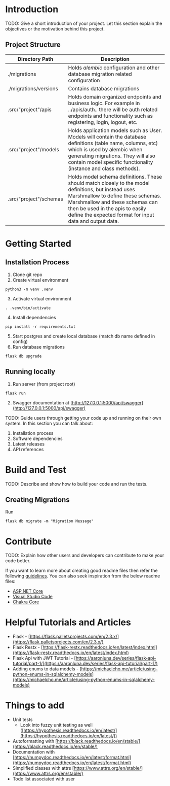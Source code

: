 # Introduction 
TODO: Give a short introduction of your project. Let this section explain the objectives or the motivation behind this project. 

## Project Structure


| Directory Path     | Description |
| ----------- | ----------- |
| ./migrations | Holds *alembic* configuration and other database migration related configuration       |
| ./migrations/versions   | Contains database migrations |
| .src/"project"/apis | Holds domain organized endpoints and business logic. For example in ../apis/auth.. there will be auth related endpoints and functionality such as registering, login, logout, etc. |
| .src/"project"/models | Holds application models such as User. Models will contain the database definitions (table name, columns, etc) which is used by alembic when generating migrations. They will also contain model specific functionality (instance and class methods).  |
| .src/"project"/schemas | Holds model schema definitions. These should match closely to the model definitions, but instead uses Marshmallow to define these schemas. Marshmallow and these schemas can then be used in the apis to easily define the expected format for input data and output data. |

# Getting Started
## Installation Process
1. Clone git repo
2. Create virtual environment
```console
python3 -m venv .venv
```
3. Activate virtual environment
```console
. .venv/bin/activate
```
4. Install dependencies
```console
pip install -r requirements.txt
```
5. Start postgres and create local database (match db name defined in config)
6. Run database migrations
```console
flask db upgrade
```

## Running locally
1. Run server (from project root)
```console
flask run
```
2. Swagger documentation at [http://127.0.0.1:5000/api/swagger](http://127.0.0.1:5000/api/swagger)



TODO: Guide users through getting your code up and running on their own system. In this section you can talk about:
1.	Installation process
2.	Software dependencies
3.	Latest releases
4.	API references

# Build and Test
TODO: Describe and show how to build your code and run the tests. 

## Creating Migrations
Run
```console
flask db migrate -m "Migration Message"
```

# Contribute
TODO: Explain how other users and developers can contribute to make your code better. 

If you want to learn more about creating good readme files then refer the following [guidelines](https://docs.microsoft.com/en-us/azure/devops/repos/git/create-a-readme?view=azure-devops). You can also seek inspiration from the below readme files:
- [ASP.NET Core](https://github.com/aspnet/Home)
- [Visual Studio Code](https://github.com/Microsoft/vscode)
- [Chakra Core](https://github.com/Microsoft/ChakraCore)

# Helpful Tutorials and Articles
* Flask - [https://flask.palletsprojects.com/en/2.3.x/](https://flask.palletsprojects.com/en/2.3.x/)
* Flask Restx - [https://flask-restx.readthedocs.io/en/latest/index.html](https://flask-restx.readthedocs.io/en/latest/index.html)
* Flask Api with JWT Tutorial - [https://aaronluna.dev/series/flask-api-tutorial/part-1/](https://aaronluna.dev/series/flask-api-tutorial/part-1/)
* Adding enums to data models - [https://michaelcho.me/article/using-python-enums-in-sqlalchemy-models](https://michaelcho.me/article/using-python-enums-in-sqlalchemy-models)


# Things to add
- Unit tests
  - Look into fuzzy unit testing as well ([https://hypothesis.readthedocs.io/en/latest/](https://hypothesis.readthedocs.io/en/latest/))
- Autoformatting with [https://black.readthedocs.io/en/stable/](https://black.readthedocs.io/en/stable/)
- Documentation with [https://numpydoc.readthedocs.io/en/latest/format.html](https://numpydoc.readthedocs.io/en/latest/format.html)
- Simplified classes with attrs [https://www.attrs.org/en/stable/](https://www.attrs.org/en/stable/)
- Todo list associated with user
